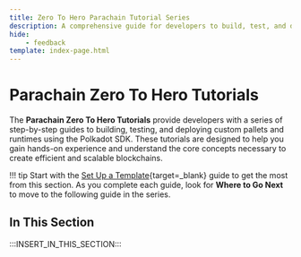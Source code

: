 ```yaml
---
title: Zero To Hero Parachain Tutorial Series
description: A comprehensive guide for developers to build, test, and deploy custom pallets and runtimes, leveraging the full potential of the Polkadot SDK.
hide: 
    - feedback
template: index-page.html
---
```


# Parachain Zero To Hero Tutorials

The **Parachain Zero To Hero Tutorials** provide developers with a series of step-by-step guides to building, testing, and deploying custom pallets and runtimes using the Polkadot SDK. These tutorials are designed to help you gain hands-on experience and understand the core concepts necessary to create efficient and scalable blockchains.  

!!! tip
    Start with the [Set Up a Template](/tutorials/polkadot-sdk/parachains/zero-to-hero/set-up-a-template/){target=\_blank} guide to get the most from this section. As you complete each guide, look for **Where to Go Next** to move to the following guide in the series.

## In This Section

:::INSERT_IN_THIS_SECTION:::